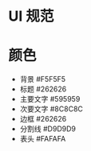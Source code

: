 # UI 规范



# 颜色

- 背景 #F5F5F5
- 标题 #262626
- 主要文字 #595959
- 次要文字 #8C8C8C
- 边框 #262626
- 分割线 #D9D9D9
- 表头 #FAFAFA
